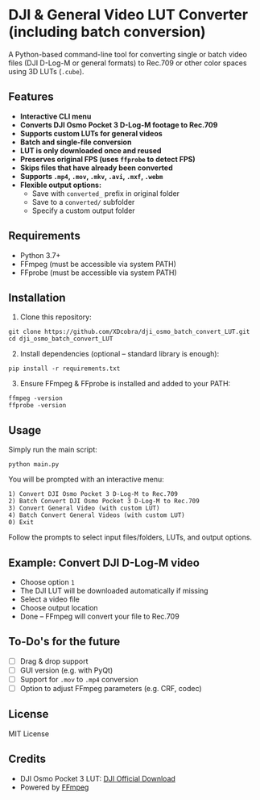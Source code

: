 # DJI & General Video LUT Converter (including batch conversion)

A Python-based command-line tool for converting single or batch video files (DJI D-Log-M or general formats) to Rec.709 or other color spaces using 3D LUTs (`.cube`).


## Features

- **Interactive CLI menu**
- **Converts DJI Osmo Pocket 3 D-Log-M footage to Rec.709**
- **Supports custom LUTs for general videos**
- **Batch and single-file conversion**
- **LUT is only downloaded once and reused**
- **Preserves original FPS (uses `ffprobe` to detect FPS)**
- **Skips files that have already been converted**
- **Supports `.mp4`, `.mov`, `.mkv`, `.avi`, `.mxf`, `.webm`**
- **Flexible output options:**
  - Save with `converted_` prefix in original folder
  - Save to a `converted/` subfolder
  - Specify a custom output folder

## Requirements

- Python 3.7+
- FFmpeg (must be accessible via system PATH)
- FFprobe (must be accessible via system PATH)

## Installation

1. Clone this repository:

```
git clone https://github.com/XDcobra/dji_osmo_batch_convert_LUT.git
cd dji_osmo_batch_convert_LUT
```

2. Install dependencies (optional – standard library is enough):

```
pip install -r requirements.txt
```

3. Ensure FFmpeg & FFprobe is installed and added to your PATH:

```
ffmpeg -version
ffprobe -version
```

## Usage

Simply run the main script:

```
python main.py
```

You will be prompted with an interactive menu:

```
1) Convert DJI Osmo Pocket 3 D-Log-M to Rec.709
2) Batch Convert DJI Osmo Pocket 3 D-Log-M to Rec.709
3) Convert General Video (with custom LUT)
4) Batch Convert General Videos (with custom LUT)
0) Exit
```

Follow the prompts to select input files/folders, LUTs, and output options.

## Example: Convert DJI D-Log-M video

- Choose option `1`
- The DJI LUT will be downloaded automatically if missing
- Select a video file
- Choose output location
- Done – FFmpeg will convert your file to Rec.709

## To-Do's for the future

- [ ] Drag & drop support
- [ ] GUI version (e.g. with PyQt)
- [ ] Support for `.mov` to `.mp4` conversion
- [ ] Option to adjust FFmpeg parameters (e.g. CRF, codec)

## License

MIT License

## Credits

- DJI Osmo Pocket 3 LUT: [DJI Official Download](https://www.dji.com)
- Powered by [FFmpeg](https://ffmpeg.org)
